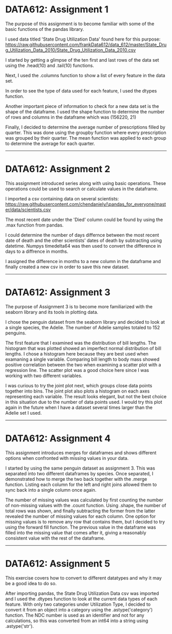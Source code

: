 # DATA612: Assignment 1

The purpose of this assignment is to become familiar with some of the basic functions of the pandas library.

I used data titled 'State Drug Utilization Data' found here for this purpose: 
https://raw.githubusercontent.com/frankData612/data_612/master/State_Drug_Utilization_Data_2010/State_Drug_Utilization_Data_2010.csv

I started by getting a glimpse of the ten first and last rows of the data set using the .head(10) and .tail(10) functions.

Next, I used the .columns function to show a list of every feature in the data set.

In order to see the type of data used for each feature, I used the dtypes function.

Another important piece of information to check for a new data set is the shape of the dataframe.
I used the shape function to determine the number of rows and columns in the dataframe which was (156220, 21)

Finally, I decided to determine the average number of prescriptions filled by quarter.
This was done using the groupby function where every prescription was grouped by their quarter.
The mean function was applied to each group to determine the average for each quarter.

---------------------------------
# DATA612: Assignment 2

This assignment introduced series along with using basic operations. 
These operations could be used to search or calculate values in the dataframe.

I imported a csv containing data on several scientists: https://raw.githubusercontent.com/chendaniely/\pandas_for_everyone/master/data/scientists.csv

The most recent date under the 'Died' column could be found by using the .max function from pandas.

I could determine the number of days differnce between the most recent date of death and the other scientists' dates of death by subtracting using datetime.
Numpys timedelta64 was then used to convert the difference in days to a diffrence in months.

I assigned the difference in months to a new column in the dataframe and finally created a new csv in order to save this new dataset.

---------------------------------
# DATA612: Assignment 3

The purpose of Assignment 3 is to become more familiarized with the seaborn library and its tools in plotting data.

I chose the penguin dataset from the seaborn library and decided to look at a single species, the Adelie.
The number of Adelie samples totaled to 152 penguins.

The first feature that I examined was the distribution of bill lengths.
The histogram that was plotted showed an imperfect normal distribution of bill lengths.
I chose a histogram here because they are best used when examaning a single variable.
Comparing bill length to body mass showed positive correlation between the two when examining a scatter plot with a regression line.
The scatter plot was a good choice here since I was working with two different variables.

I was curious to try the joint plot next, which groups close data points together into bins.
The joint plot also plots a histogram on each axes representing each variable.
The result looks elegant, but not the best choice in this situation due to the number of data points used.
I would try this plot again in the future when I have a dataset several times larger than the Adelie set I used.

---------------------------------
# DATA612: Assignment 4

This assignment introduces merges for dataframes and shows different options when confronted with missing values in your data.

I started by using the same penguin dataset as assignment 3. This was separated into two different dataframes by species.
Once separated, I demonstrated how to merge the two back together with the .merge function.
Listing each column for the left and right joins allowed them to sync back into a single column once again.

The number of missing values was calculated by first counting the number of non-missing values with the .count function.
Using .shape, the number of total rows was shown, and finally subtracting the former from the latter revealed the number of missing values for each column.
One option for missing values is to remove any row that contains them, but I decided to try using the forward fill function.
The previous value in the dataframe was filled into the missing value that comes after it, giving a reasonably consistent value with the rest of the dataframe.

---------------------------------
# DATA612: Assignment 5

This exercise covers how to convert to different datatypes and why it may be a good idea to do so.

After importing pandas, the State Drug Utilization Data csv was imported and I used the .dtypes function to look at the current data types of each feature.
With only two categories under Utilization Type, I decided to convert it from an object into a category using the .astype('category') function.
The NDC number is used as an identifier and not for any calculations, so this was converted from an int64 into a string using .astype('str').
